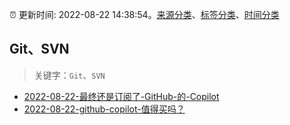 :alarm_clock: 更新时间: 2022-08-22 14:38:54。[来源分类](../README.md)、[标签分类](../TAGS.md)、[时间分类](../TIMELINE.md)

## Git、SVN


> 关键字：`Git`、`SVN`



- [2022-08-22-最终还是订阅了-GitHub-的-Copilot](https://www.v2ex.com/t/874634) 
- [2022-08-22-github-copilot-值得买吗？](https://www.v2ex.com/t/874624) 